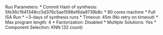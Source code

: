 Run Parameters:
    * Commit Hash of synthesis: 5fe36c1941348cc5d376c5ae1598ef6da9739b8c
    * 80 cores machine
    * Full ISA Run
    * ~3-days of synthesis runs
    * Timeout: 45m (No retry on timeout)
    * Max program length: 4
    * Factorization: Disabled
    * Multiple Solutions: Yes
    * Component Selection: KNN (32 count)
